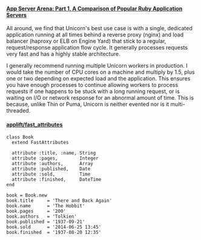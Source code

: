 #### [App Server Arena: Part 1, A Comparison of Popular Ruby Application Servers](https://blog.engineyard.com/2014/ruby-app-server-arena-pt1)

All around, we find that Unicorn's best use case is with a single, dedicated application running at all times behind a reverse proxy (nginx) and load balancer (haproxy or ELB on Engine Yard) that stick to a regular, request/response application flow cycle. It generally processes requests very fast and has a highly stable architecture.

I generally recommend running multiple Unicorn workers in production. I would take the number of CPU cores on a machine and multiply by 1.5, plus one or two depending on expected load and the application. This ensures you have enough processes to continue allowing workers to process requests if one happens to be stuck with a long running request, or is waiting on I/O or network response for an abnormal amount of time. This is because, unlike Thin or Puma, Unicorn is neither evented nor is it multi-threaded.

#### [applift/fast_attributes](https://github.com/applift/fast_attributes)

```
class Book
  extend FastAttributes

  attribute :title, :name, String
  attribute :pages,        Integer
  attribute :authors,      Array
  attribute :published,    Date
  attribute :sold,         Time
  attribute :finished,     DateTime
end

book = Book.new
book.title     = 'There and Back Again'
book.name      = 'The Hobbit'
book.pages     = '200'
book.authors   = 'Tolkien'
book.published = '1937-09-21'
book.sold      = '2014-06-25 13:45'
book.finished  = '1937-08-20 12:35'
```